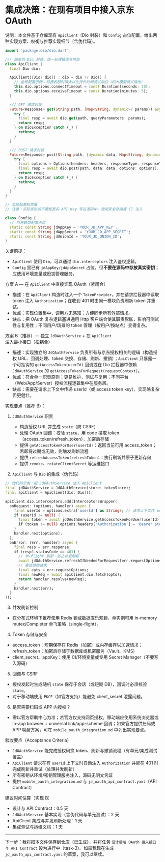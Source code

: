 # 集成决策：在现有项目中接入京东 OAuth

说明：本文件基于仓库现有 `ApiClient`（Dio 封装）和 `Config` 占位配置，给出两种实现方案、权衡与推荐实现细节（含伪代码）。

```1:38:lib/core/api_client.dart
import 'package:dio/dio.dart';

/// 简单的 Dio 封装，统一处理错误与响应
class ApiClient {
  final Dio dio;

  ApiClient({Dio? dio}) : dio = dio ?? Dio() {
    // 全局配置示例：将接收超时调大以支持长时间流式响应（如大模型流式输出）
    this.dio.options.connectTimeout = const Duration(seconds: 30);
    this.dio.options.receiveTimeout = const Duration(minutes: 5);
  }

  /// GET 请求封装
  Future<Response> get(String path, {Map<String, dynamic>? params}) async {
    try {
      final resp = await dio.get(path, queryParameters: params);
      return resp;
    } on DioException catch (_) {
      rethrow;
    }
  }

  /// POST 请求封装
  Future<Response> post(String path, {dynamic data, Map<String, dynamic>? headers, ResponseType? responseType}) async {
    try {
      final options = Options(headers: headers, responseType: responseType);
      final resp = await dio.post(path, data: data, options: options);
      return resp;
    } on DioException catch (_) {
      rethrow;
    }
  }
}
```

```1:20:lib/core/config.dart
// 全局配置和常量
// 注意：实际发布前不要把真实 API Key 写在源码中，使用安全存储或 CI 注入

class Config {
  // 京东联盟配置占位
  static const String jdAppKey = 'YOUR_JD_APP_KEY';
  static const String jdAppSecret = 'YOUR_JD_APP_SECRET';
  static const String jdUnionId = 'YOUR_JD_UNION_ID';
}
```

关键前提：
- `ApiClient` 使用 `Dio`，可以通过 `dio.interceptors` 注入鉴权逻辑。  
- `Config` 里已有 `jdAppKey/jdAppSecret` 占位，但**不要在源码中存放真实密钥**；应使用环境变量或密钥管理服务。

方案 A — 在 `ApiClient` 中直接实现 OAuth（紧耦合）
- 描述：在 `ApiClient` 构造时注入一个 `TokenProvider`，并在请求拦截器中读取 token 注入 `Authorization`；在收到 401 时由同一模块负责刷新 token 并重试。
- 优点：实现位置集中，调用方无感知；方便同步所有外部请求。  
- 缺点：把 OAuth 复杂逻辑塞进通用 Http 客户端会使其职责膨胀，影响可测试性与复用性；不同用户/场景的 token 管理（按用户/按站点）变得复杂。

方案 B（推荐）— 独立 `JdOAuthService` + 在 `ApiClient` 注入最小接口（松耦合）
- 描述：实现独立的 `JdOAuthService` 负责所有与京东授权相关的逻辑（构造授权 URL、回调处理、token 交换、存储、刷新、撤销）；`ApiClient` 只暴露一个可挂钩的 `getAccessToken(userId)` 回调或在 Dio 拦截器中依赖 `JdOAuthService` 的 `getAccessTokenForRequest(requestContext)`。
- 优点：符合单一职责原则；更易维护、测试与复用；不同平台（Web/App/Server）授权流程逻辑集中在服务层。  
- 缺点：需要在请求上下文中传递 userId（或 access token key），实现略复杂但更健壮。

实现要点（推荐 B）：
1. `JdOAuthService` 职责
   - 构造授权 URL 并生成 `state`（防 CSRF）
   - 处理 OAuth 回调：校验 `state`，用 code 换取 token（access_token/refresh_token），加密后存储
   - 提供 `getAccessTokenForUser(userId)`：返回当前可用 access_token；若即将过期或无效，则触发刷新流程
   - 提供 `refreshAccessToken(refreshToken)`：执行刷新并原子更新存储
   - 提供 `revoke`、`rotateClientSecret` 等运维接口

2. `ApiClient` 与 `Dio` 的集成（伪代码）
```dart
// 伪代码示例：把 JdOAuthService 注入 ApiClient
final jdOAuthService = JdOAuthService(store: tokenStore);
final apiClient = ApiClient(dio: Dio());

apiClient.dio.interceptors.add(InterceptorsWrapper(
  onRequest: (options, handler) async {
    final userId = options.extra['userId'] as String?; // 请求上下文传 userId
    if (userId != null) {
      final token = await jdOAuthService.getAccessTokenForUser(userId);
      if (token != null) options.headers['Authorization'] = 'Bearer $token';
    }
    handler.next(options);
  },
  onError: (err, handler) async {
    final resp = err.response;
    if (resp?.statusCode == 401) {
      // 单-flight 刷新：防止并发刷新
      await jdOAuthService.refreshIfNeededForRequest(err.requestOptions);
      // 重试原始请求
      final opts = err.requestOptions;
      final newReq = await apiClient.dio.fetch(opts);
      return handler.resolve(newReq);
    }
    handler.next(err);
  }
));
```

3. 并发刷新控制
- 在分布式环境下推荐使用 Redis 锁或数据库乐观锁，单实例可用 in-memory mutex/Completer 单飞策略（single-flight）。

4. Token 存储与安全
- access_token：短期保存在 Redis（加密）或内存缓存以加速请求；refresh_token：加密后存储于数据库或机密服务（Vault、KMS）
- client_secret、appKey：使用 CI/环境变量或专用 Secret Manager（不要写入源码）

5. 回调与 CSRF
- 授权发起时生成随机 `state` 保存于会话（或短期 DB），回调时必须校验 `state`。
- 对于移动端使用 `PKCE`（如官方支持）能避免 client_secret 泄露问题。

6. 是否需要扫码或 APP 内授权？
- 需以官方帮助中心为准；若官方仅支持网页授权，移动端应使用系统浏览器或 in-app browser + universal link/app-scheme 回调；如果官方提供扫码或 APP 唤醒方案，可在 `mobile_oauth_integration.md` 中列出实现要点。

验收要点（Acceptance Criteria）
- `JdOAuthService` 能完成授权码换 token、刷新与撤销流程（有单元/集成测试覆盖）
- `ApiClient` 请求在有 `userId` 上下文时自动注入 `Authorization` 并能在 401 时完成刷新并重试（处理并发刷新）
- 所有密钥从环境/密钥管理服务注入，源码无明文凭证
- 提供 `mobile_oauth_integration.md` 与 `jd_oauth_api_contract.yaml`（API Contract）

建议时间估算（实现 B）
- 设计与 API Contract：0.5 天
- `JdOAuthService` 基本实现（含伪代码与单元测试）：2 天
- ApiClient 集成与并发刷新处理：1 天
- 集成测试与运维文档：1 天

---

下一步：我将把本文件保存到仓库（已生成），并将任务 `设计后端 OAuth 接入接口与 API Contract` 设为进行中（task-3）。如需我现在生成 `jd_oauth_api_contract.yaml` 的草案，我可以继续。
